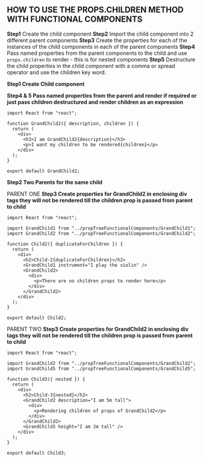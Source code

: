 ## HOW TO USE THE PROPS.CHILDREN METHOD WITH FUNCTIONAL COMPONENTS

**Step1**
Create the child component
**Step2**
Import the child component into 2 different parent components
**Step3**
Create the properties for each of the instances of the child components in each of the parent components
**Step4**
Pass named properties from the parent components to the child and use ```props.children``` to render - this is for nested components
**Step5**
Destructure the child properties in the child component with a comma or spread operator and use the children key word.

**Step1 Create Child component**

**Step4 & 5 Pass named properties from the parent and render if required or just pass children destructured and render children as an expression**

```
import React from "react";

function GrandChild2({ description, children }) {
  return (
    <div>
      <h3>I am GrandChild2{description}</h3>
      <p>I want my children to be rendered{children}</p>
    </div>
  );
}

export default GrandChild2;
```

**Step2 Two Parents for the same child**

PARENT ONE **Step3 Create properties for GrandChild2 in enclosing div tags they will not be rendered till the children prop is passed from parent to child**

```
import React from "react";

import GrandChild1 from "../propTreeFunctionalComponents/GrandChild1";
import GrandChild2 from "../propTreeFunctionalComponents/GrandChild2";

function Child2({ duplicateForChildren }) {
  return (
    <div>
      <h2>Child-2{duplicateForChildren}</h2>
      <GrandChild1 instrument="I play the violin" />
      <GrandChild2>
        <div>
          <p>There are no children props to render here</p>
        </div>
      </GrandChild2>
    </div>
  );
}

export default Child2;
```

PARENT TWO **Step3 Create properties for GrandChild2 in enclosing div tags they will not be rendered till the children prop is passed from parent to child**

```
import React from "react";

import GrandChild2 from "../propTreeFunctionalComponents/GrandChild2";
import GrandChild5 from "../propTreeFunctionalComponents/GrandChild5";

function Child3({ nested }) {
  return (
    <div>
      <h2>Child-3{nested}</h2>
      <GrandChild2 description="I am 5m tall">
        <div>
          <p>Rendering children of props of GrandChild2</p>
        </div>
      </GrandChild2>
      <GrandChild5 height="I am 2m tall" />
    </div>
  );
}

export default Child3;
```